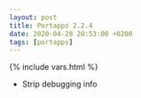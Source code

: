 ```yaml
---
layout: post
title: Portapps 2.2.4
date: 2020-04-28 20:53:00 +0200
tags: [portapps]
---
```

{% include vars.html %}

* Strip debugging info